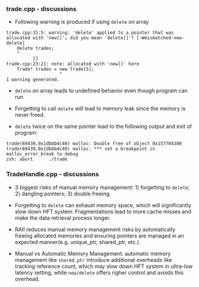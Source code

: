 ### trade.cpp - discussions
- Following warning is produced if using `delete` on array
```
trade.cpp:31:5: warning: 'delete' applied to a pointer that was allocated with 'new[]'; did you mean 'delete[]'? [-Wmismatched-new-delete]
    delete trades;
    ^
          []
trade.cpp:23:21: note: allocated with 'new[]' here
    Trade* trades = new Trade[5];
                    ^
1 warning generated.
```

- `delete` on array leads to undefined behavior even though program can run

- Forgetting to call `delete` will lead to memory leak since the memory is never freed.

- `delete` twice on the same pointer lead to the following output and exit of program:
```
trade(69439,0x1dbbbdc40) malloc: Double free of object 0x157704380
trade(69439,0x1dbbbdc40) malloc: *** set a breakpoint in malloc_error_break to debug
zsh: abort      ./trade
```

### TradeHandle.cpp - discussions
- 3 biggest risks of manual memory management: 1) forgetting to `delete`; 2) dangling pointers; 3) double freeing

- Forgetting to `delete` can exhaust memory space, which will significantly slow down HFT system. Fragmentations lead to more cache misses and make the data retrieval process longer.

- RAII reduces manual memory management risks by automatically freeing allocated memories and ensuring pointers are managed in an expected manner(e.g. unique_ptr, shared_ptr, etc.).

- Manual vs Automatic Memory Management: automatic memory management like `shared_ptr` introduce additional overheads like tracking reference count, which may slow down HFT system in ultra-low latency setting, while `new/delete` offers righer control and avoids this overhead.

